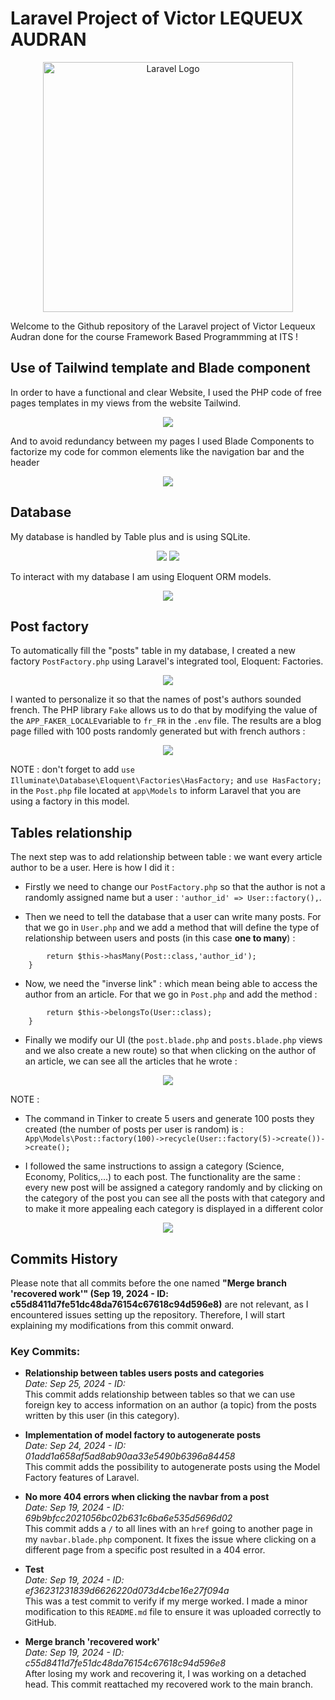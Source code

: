 # Laravel Project of Victor LEQUEUX AUDRAN

<p align="center"><a href="https://laravel.com" target="_blank"><img src="https://raw.githubusercontent.com/laravel/art/master/logo-lockup/5%20SVG/2%20CMYK/1%20Full%20Color/laravel-logolockup-cmyk-red.svg" width="400" alt="Laravel Logo"></a></p>

Welcome to the Github repository of the Laravel project of Victor Lequeux Audran done for the course Framework Based Programmming at ITS !

## Use of Tailwind template and Blade component

In order to have a functional and clear Website, I used the PHP code of free pages templates in my views from the website Tailwind.

<p align="center">
    <img src = "public/img/capture_posts.jpg">
</p>

And to avoid redundancy between my pages I used Blade Components to factorize my code for common elements like the navigation bar and the header   

<p align="center">
    <img src = "public/img/capture_blade_components.jpg">
</p>

## Database 

My database is handled by Table plus and is using SQLite.

<p align="center">
    <img src = "public/img/capture_table_plus_home.jpg">
    <img src = "public/img/capture_database_posts.jpg">
</p>

To interact with  my database I am using Eloquent ORM models.  

<p align="center">
    <img src = "public/img/capture_eloquent_ORM_model.jpg">
</p>

## Post factory

To automatically fill the "posts" table in my database, I created a new factory `PostFactory.php` using Laravel's integrated tool, Eloquent: Factories. 

<p align="center">
    <img src = "public/img/capture_code_PostFactory.jpg">
</p>

I wanted to personalize it so that the names of post's authors sounded french. The PHP library `Fake` allows us to do that by modifying the value of the `APP_FAKER_LOCALE`variable to `fr_FR` in the `.env` file. The results are a blog page filled with 100 posts randomly generated but with french authors :

<p align="center">
    <img src = "public/img/capture_autogen_posts.jpg">
</p>

NOTE : don't forget to add `use Illuminate\Database\Eloquent\Factories\HasFactory;` and `use HasFactory;` in the `Post.php` file located at `app\Models` to inform Laravel that you are using a factory in this model. 

## Tables relationship

The next step was to add relationship between table : we want every article author to be a user. Here is how I did it : 

- Firstly we need to change our `PostFactory.php` so that the author is not a randomly assigned name but a user : `'author_id' => User::factory(),`. 

- Then we need to tell the database that a user can write many posts. For that we go in `User.php` and we add a method that will define the type of relationship between users and posts (in this case **one to many**) : 
```public function posts(): HasMany{
        return $this->hasMany(Post::class,'author_id');
    }
```

- Now, we need the "inverse link" : which mean being able to access the author from an article. For that we go in `Post.php` and add the method : 
```public function author(): BelongsTo{
        return $this->belongsTo(User::class);
    }
```

- Finally we modify our UI (the `post.blade.php` and `posts.blade.php` views and we also create a new route) so that when clicking on the author of an article, we can see all the articles that he wrote :

<p align="center">
    <img src = "public/img/capture_recherche_article_meme_auteur.jpg">
</p>

NOTE : 
- The command in Tinker to create 5 users and generate 100 posts they created (the number of posts per user is random) is : `App\Models\Post::factory(100)->recycle(User::factory(5)->create())->create();` 

- I followed the same instructions to assign a category (Science, Economy, Politics,...) to each post. The functionality are the same : every new post will be assigned a category randomly and by clicking on the category of the post you can see all the posts with that category and to make it more appealing each category is displayed in a different color 

<p align="center">
    <img src = "public/img/capture_recherche_article_meme_cate.jpg">
</p>

## Commits History

Please note that all commits before the one named **"Merge branch 'recovered work'" (Sep 19, 2024 - ID: c55d8411d7fe51dc48da76154c67618c94d596e8)** are not relevant, as I encountered issues setting up the repository. Therefore, I will start explaining my modifications from this commit onward.

### Key Commits:

- **Relationship between tables users posts and categories**  
  *Date: Sep 25, 2024 - ID:*  
  This commit adds relationship between tables so that we can use foreign key to access information on an author (a topic) from the posts written by this user (in this category).

- **Implementation of model factory to autogenerate posts**  
  *Date: Sep 24, 2024 - ID: 01add1a658af5ad8ab90aa33e5490b6396a84458*  
  This commit adds the possibility to autogenerate posts using the Model Factory features of Laravel.

- **No more 404 errors when clicking the navbar from a post**  
  *Date: Sep 19, 2024 - ID: 69b9bfcc2021056bc02b631c6ba6e535d5696d02*  
  This commit adds a `/` to all lines with an `href` going to another page in my `navbar.blade.php` component. It fixes the issue where clicking on a different page from a specific post resulted in a 404 error.

- **Test**  
  *Date: Sep 19, 2024 - ID: ef36231231839d6626220d073d4cbe16e27f094a*  
  This was a test commit to verify if my merge worked. I made a minor modification to this `README.md` file to ensure it was uploaded correctly to GitHub.

- **Merge branch 'recovered work'**  
  *Date: Sep 19, 2024 - ID: c55d8411d7fe51dc48da76154c67618c94d596e8*  
  After losing my work and recovering it, I was working on a detached head. This commit reattached my recovered work to the main branch.

